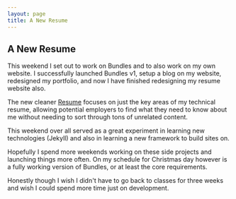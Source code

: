 ```yaml
---
layout: page
title: A New Resume
---
```


A New Resume
------------

This weekend I set out to work on Bundles and to also work on my own website. I successfully launched Bundles v1, setup a blog on my website, redesigned my portfolio, and now I have finished redesigning my resume website also. 

The new cleaner [Resume](http://matthamlin.me/resume.html) focuses on just the key areas of my technical resume, allowing potential employers to find what they need to know about me without needing to sort through tons of unrelated content.

This weekend over all served as a great experiment in learning new technologies (Jekyll) and also in learning a new framework to build sites on.

Hopefully I spend more weekends working on these side projects and launching things more often. On my schedule for Christmas day however is a fully working version of Bundles, or at least the core requirements.

Honestly though I wish I didn't have to go back to classes for three weeks and wish I could spend more time just on development.
